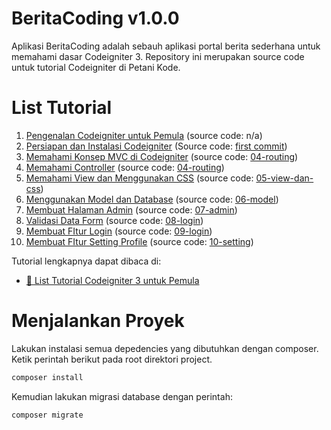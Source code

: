 # BeritaCoding v1.0.0

Aplikasi BeritaCoding adalah sebauh aplikasi portal berita sederhana untuk
memahami dasar Codeigniter 3. Repository ini merupakan source code untuk 
tutorial Codeigniter di Petani Kode.

# List Tutorial

1. [Pengenalan Codeigniter untuk Pemula](https://www.petanikode.com/codeigniter-pemula/) (source code: n/a)
2. [Persiapan dan Instalasi Codeigniter](https://www.petanikode.com/codeigniter-install/) (Source code: [first commit](https://github.com/petanikode/tutorial-codeigniter/tree/60562e67a920d3ca5d358d9c98bfca8e84fa102d))
3. [Memahami Konsep MVC di Codeigniter](https://www.petanikode.com/codeigniter-mvc/) (source code: [04-routing](https://github.com/petanikode/tutorial-codeigniter/tree/04-routing))
4. [Memahami Controller](https://www.petanikode.com/codeigniter-controller/) (source code: [04-routing](https://github.com/petanikode/tutorial-codeigniter/tree/04-routing))
5. [Memahami View dan Menggunakan CSS](https://www.petanikode.com/codeigniter-view/) (source code: [05-view-dan-css](https://github.com/petanikode/tutorial-codeigniter/tree/05-view-dan-css))
6. [Menggunakan Model dan Database](https://www.petanikode.com/codeigniter-model/) (source code: [06-model](https://github.com/petanikode/tutorial-codeigniter/tree/06-model))
7. [Membuat Halaman Admin](https://www.petanikode.com/codeigniter-admin/) (source code: [07-admin](https://github.com/petanikode/tutorial-codeigniter/tree/07-admin))
8. [Validasi Data Form](https://www.petanikode.com/codeigniter-validation/) (source code: [08-login](https://github.com/petanikode/tutorial-codeigniter/tree/08-validation))
9. [Membuat FItur Login](https://www.petanikode.com/codeigniter-login/) (source code: [09-login](https://github.com/petanikode/tutorial-codeigniter/tree/09-login))
10. [Membuat FItur Setting Profile](https://www.petanikode.com/codeigniter-setting/) (source code: [10-setting](https://github.com/petanikode/tutorial-codeigniter/tree/10-setting))

Tutorial lengkapnya dapat dibaca di:

- [:book: List Tutorial Codeigniter 3 untuk Pemula](https://www.petanikode.com/tutorial/codeigniter/)

# Menjalankan Proyek

Lakukan instalasi semua depedencies yang dibutuhkan dengan composer. Ketik
perintah berikut pada root direktori project.

```bash
composer install
```

Kemudian lakukan migrasi database dengan perintah:

```bash
composer migrate
```
